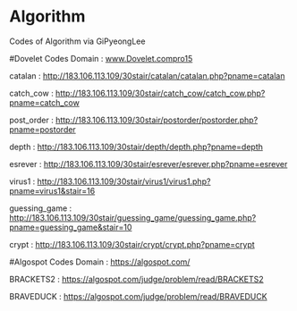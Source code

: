 # Algorithm
Codes of Algorithm via GiPyeongLee

#Dovelet Codes
Domain : www.Dovelet.compro15

catalan : http://183.106.113.109/30stair/catalan/catalan.php?pname=catalan

catch_cow : http://183.106.113.109/30stair/catch_cow/catch_cow.php?pname=catch_cow

post_order : http://183.106.113.109/30stair/postorder/postorder.php?pname=postorder

depth : http://183.106.113.109/30stair/depth/depth.php?pname=depth

esrever : http://183.106.113.109/30stair/esrever/esrever.php?pname=esrever

virus1 : http://183.106.113.109/30stair/virus1/virus1.php?pname=virus1&stair=16

guessing_game : http://183.106.113.109/30stair/guessing_game/guessing_game.php?pname=guessing_game&stair=10

crypt : http://183.106.113.109/30stair/crypt/crypt.php?pname=crypt

#Algospot Codes
Domain : https://algospot.com/

BRACKETS2 : https://algospot.com/judge/problem/read/BRACKETS2

BRAVEDUCK : https://algospot.com/judge/problem/read/BRAVEDUCK

